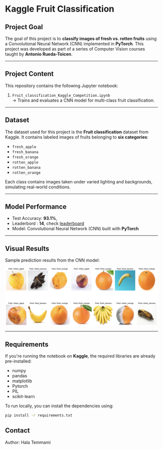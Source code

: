 #  Kaggle Fruit Classification

##  Project Goal

The goal of this project is to **classify images of fresh vs. rotten fruits** using a Convolutional Neural Network (CNN) implemented in **PyTorch**.
This project was developed as part of a series of Computer Vision courses taught by **Antonio Rueda-Toicen**.

---

##  Project Content

This repository contains the following Jupyter notebook:

1. `Fruit_classification_Kaggle_Competition.ipynb`  
 → Trains and evaluates a CNN model for multi-class fruit classification.


---

##  Dataset

The dataset used for this project is the **Fruit classification** dataset from Kaggle.
It contains labeled images of fruits belonging to **six categories**:

- `fresh_apple`
- `fresh_banana`
- `fresh_orange`
- `rotten_apple`
- `rotten_banana`
- `rotten_orange`

Each class contains images taken under varied lighting and backgrounds, simulating real-world conditions.

---

## Model Performance

- Test Accuracy: **93.1%**,
- Leaderbord : **14**,   check [leaderboard ]([URL_DU_LEADERBOARD](https://www.kaggle.com/competitions/fruit-classification/leaderboard))
- Model: Convolutional Neural Network (CNN) built with **PyTorch**


---

## Visual Results

Sample prediction results from the CNN model:

![Sample Predictions](images/Fruit_Classification_Predictions.png)

---


##  Requirements

If you're running the notebook on **Kaggle**, the required libraries are already pre-installed:

- numpy  
- pandas  
- matplotlib  
- Pytorch
- PIL
- scikit-learn  

To run locally, you can install the dependencies using:

```bash
pip install -r requirements.txt
```

## Contact

Author: Hala Temmami
